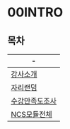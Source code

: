 # 00INTRO

목차
---
|-|
|-|
|[강사소개](https://my-web-common-lecture.github.io/00_INTRO/)|
|[자리랜덤](https://national-web-funding-lecture.github.io/00_SEAT_CHOICE/)|
|[수강만족도조사](./document/doc)|
|[NCS모듈전체](./document/ncs)|
